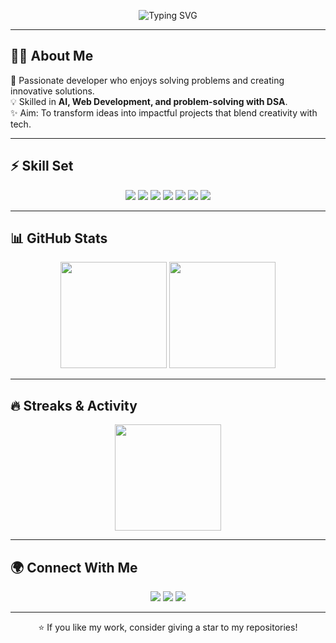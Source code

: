 <!-- Banner -->
<p align="center">
  <img src="https://readme-typing-svg.herokuapp.com?font=Roboto+Slab&color=%2336BCF7&size=30&center=true&vCenter=true&width=800&lines=Hi+👋,+I'm+Roshan;AI+%7C+Deep+Learning+%7C+Web+Development;C+++%7C+MATLAB+%7C+ARM+Architecture;Always+Learning+🚀" alt="Typing SVG" />
</p>

---

## 🧑‍💻 About Me  
🎯 Passionate developer who enjoys solving problems and creating innovative solutions.  
💡 Skilled in **AI, Web Development, and problem-solving with DSA**.  
✨ Aim: To transform ideas into impactful projects that blend creativity with tech.  

---

## ⚡ Skill Set  

<p align="center">
  <img src="https://img.shields.io/badge/C++-00599C?style=for-the-badge&logo=cplusplus&logoColor=white&labelColor=black"/>
  <img src="https://img.shields.io/badge/DSA-008000?style=for-the-badge&logo=leetcode&logoColor=white&labelColor=black"/>
  <img src="https://img.shields.io/badge/HTML5-E34F26?style=for-the-badge&logo=html5&logoColor=white&labelColor=black"/>
  <img src="https://img.shields.io/badge/CSS3-1572B6?style=for-the-badge&logo=css3&logoColor=white&labelColor=black"/>
  <img src="https://img.shields.io/badge/Web%20Development-FF4088?style=for-the-badge&logo=google-chrome&logoColor=white&labelColor=black"/>
  <img src="https://img.shields.io/badge/Deep%20Learning-FF6F91?style=for-the-badge&logo=tensorflow&logoColor=white&labelColor=black"/>
  <img src="https://img.shields.io/badge/Artificial%20Intelligence-000000?style=for-the-badge&logo=openai&logoColor=white&labelColor=black"/>
</p>

---

## 📊 GitHub Stats  

<p align="center">
  <img src="https://github-readme-stats.vercel.app/api?username=PriyanshCD&show_icons=true&theme=tokyonight&hide_border=true&border_radius=12" height="170"/>
  <img src="https://github-readme-stats.vercel.app/api/top-langs/?username=PriyanshCD&layout=compact&theme=tokyonight&hide_border=true&border_radius=12" height="170"/>
</p>

---

## 🔥 Streaks & Activity  

<p align="center">
  <img src="https://github-readme-streak-stats.herokuapp.com/?user=yourusername&theme=tokyonight&hide_border=true&border_radius=12" height="170"/>
</p>

---

## 🌍 Connect With Me  

<p align="center">
  <a href="https://www.linkedin.com/in/roshan-verma-b62512345/"><img src="https://img.shields.io/badge/LinkedIn-0A66C2?style=for-the-badge&logo=linkedin&logoColor=white&labelColor=black"/></a>
  <a href="mailto:rooniv28@gmail.com"><img src="https://img.shields.io/badge/Email-D14836?style=for-the-badge&logo=gmail&logoColor=white&labelColor=black"/></a>
  <a href="https://github.com/roshann28"><img src="https://img.shields.io/badge/GitHub-181717?style=for-the-badge&logo=github&logoColor=white&labelColor=black"/></a>
</p>

---

<p align="center">⭐ If you like my work, consider giving a star to my repositories!</p>
